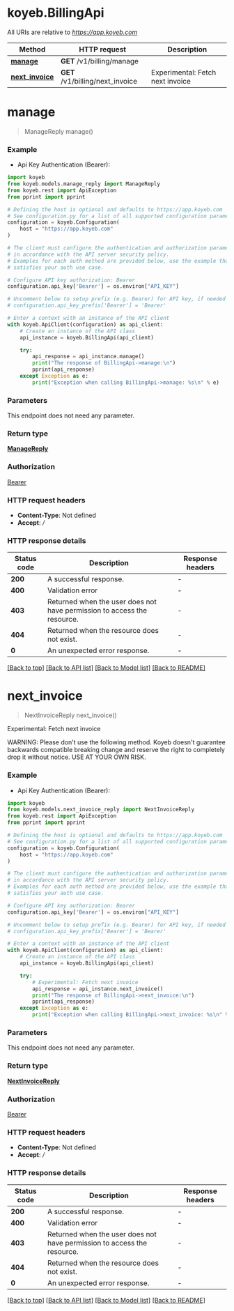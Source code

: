 # koyeb.BillingApi

All URIs are relative to *https://app.koyeb.com*

Method | HTTP request | Description
------------- | ------------- | -------------
[**manage**](BillingApi.md#manage) | **GET** /v1/billing/manage | 
[**next_invoice**](BillingApi.md#next_invoice) | **GET** /v1/billing/next_invoice | Experimental: Fetch next invoice


# **manage**
> ManageReply manage()



### Example

* Api Key Authentication (Bearer):

```python
import koyeb
from koyeb.models.manage_reply import ManageReply
from koyeb.rest import ApiException
from pprint import pprint

# Defining the host is optional and defaults to https://app.koyeb.com
# See configuration.py for a list of all supported configuration parameters.
configuration = koyeb.Configuration(
    host = "https://app.koyeb.com"
)

# The client must configure the authentication and authorization parameters
# in accordance with the API server security policy.
# Examples for each auth method are provided below, use the example that
# satisfies your auth use case.

# Configure API key authorization: Bearer
configuration.api_key['Bearer'] = os.environ["API_KEY"]

# Uncomment below to setup prefix (e.g. Bearer) for API key, if needed
# configuration.api_key_prefix['Bearer'] = 'Bearer'

# Enter a context with an instance of the API client
with koyeb.ApiClient(configuration) as api_client:
    # Create an instance of the API class
    api_instance = koyeb.BillingApi(api_client)

    try:
        api_response = api_instance.manage()
        print("The response of BillingApi->manage:\n")
        pprint(api_response)
    except Exception as e:
        print("Exception when calling BillingApi->manage: %s\n" % e)
```



### Parameters

This endpoint does not need any parameter.

### Return type

[**ManageReply**](ManageReply.md)

### Authorization

[Bearer](../README.md#Bearer)

### HTTP request headers

 - **Content-Type**: Not defined
 - **Accept**: */*

### HTTP response details

| Status code | Description | Response headers |
|-------------|-------------|------------------|
**200** | A successful response. |  -  |
**400** | Validation error |  -  |
**403** | Returned when the user does not have permission to access the resource. |  -  |
**404** | Returned when the resource does not exist. |  -  |
**0** | An unexpected error response. |  -  |

[[Back to top]](#) [[Back to API list]](../README.md#documentation-for-api-endpoints) [[Back to Model list]](../README.md#documentation-for-models) [[Back to README]](../README.md)

# **next_invoice**
> NextInvoiceReply next_invoice()

Experimental: Fetch next invoice

WARNING: Please don't use the following method. Koyeb doesn't guarantee backwards compatible breaking change and reserve the right to completely drop it without notice. USE AT YOUR OWN RISK.

### Example

* Api Key Authentication (Bearer):

```python
import koyeb
from koyeb.models.next_invoice_reply import NextInvoiceReply
from koyeb.rest import ApiException
from pprint import pprint

# Defining the host is optional and defaults to https://app.koyeb.com
# See configuration.py for a list of all supported configuration parameters.
configuration = koyeb.Configuration(
    host = "https://app.koyeb.com"
)

# The client must configure the authentication and authorization parameters
# in accordance with the API server security policy.
# Examples for each auth method are provided below, use the example that
# satisfies your auth use case.

# Configure API key authorization: Bearer
configuration.api_key['Bearer'] = os.environ["API_KEY"]

# Uncomment below to setup prefix (e.g. Bearer) for API key, if needed
# configuration.api_key_prefix['Bearer'] = 'Bearer'

# Enter a context with an instance of the API client
with koyeb.ApiClient(configuration) as api_client:
    # Create an instance of the API class
    api_instance = koyeb.BillingApi(api_client)

    try:
        # Experimental: Fetch next invoice
        api_response = api_instance.next_invoice()
        print("The response of BillingApi->next_invoice:\n")
        pprint(api_response)
    except Exception as e:
        print("Exception when calling BillingApi->next_invoice: %s\n" % e)
```



### Parameters

This endpoint does not need any parameter.

### Return type

[**NextInvoiceReply**](NextInvoiceReply.md)

### Authorization

[Bearer](../README.md#Bearer)

### HTTP request headers

 - **Content-Type**: Not defined
 - **Accept**: */*

### HTTP response details

| Status code | Description | Response headers |
|-------------|-------------|------------------|
**200** | A successful response. |  -  |
**400** | Validation error |  -  |
**403** | Returned when the user does not have permission to access the resource. |  -  |
**404** | Returned when the resource does not exist. |  -  |
**0** | An unexpected error response. |  -  |

[[Back to top]](#) [[Back to API list]](../README.md#documentation-for-api-endpoints) [[Back to Model list]](../README.md#documentation-for-models) [[Back to README]](../README.md)

